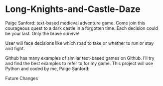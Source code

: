 # Long-Knights-and-Castle-Daze
Paige Sanford: text-based medieval adventure game.  Come join this courageous quest to a dark castle in a forgotten time.
Each decision could be your last.  Only the brave survive!

User will face decisions like which road to take or whether to run or stay and fight.  

Github has many examples of similar text-based games on Github. I’ll try and find the best examples to refer to for my game.
This project will use Python and coded by me, Paige Sanford:


Future Changes
